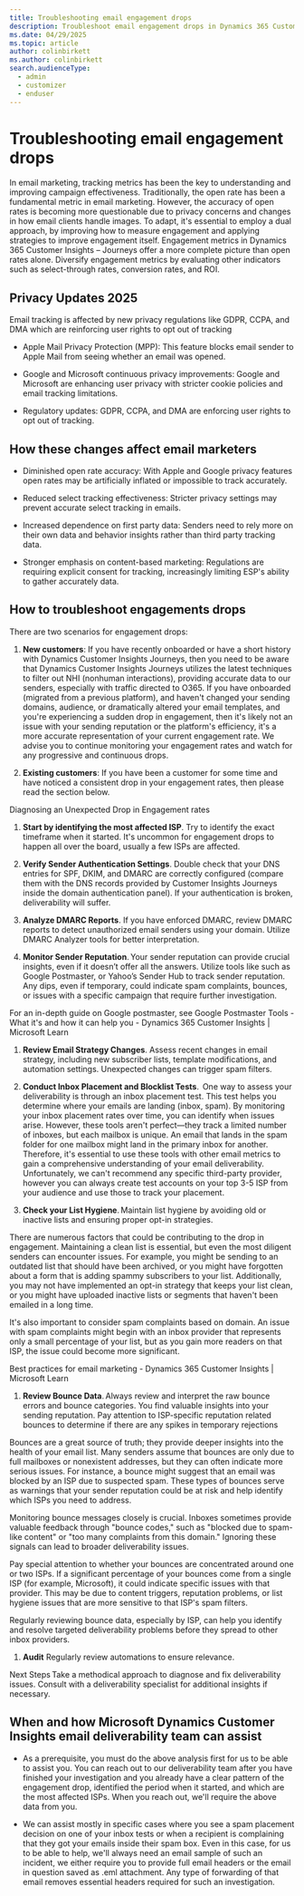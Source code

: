 ```yaml
---
title: Troubleshooting email engagement drops
description: Troubleshoot email engagement drops in Dynamics 365 Customer Insights - Journeys.
ms.date: 04/29/2025
ms.topic: article
author: colinbirkett
ms.author: colinbirkett
search.audienceType: 
  - admin
  - customizer
  - enduser
---
```


# Troubleshooting email engagement drops

In email marketing, tracking metrics has been the key to understanding and improving campaign effectiveness. Traditionally, the open rate has been a fundamental metric in email marketing. However, the accuracy of open rates is becoming more questionable due to privacy concerns and changes in how email clients handle images. To adapt, it's essential to employ a dual approach, by improving how to measure engagement and applying strategies to improve engagement itself. Engagement metrics in Dynamics 365 Customer Insights – Journeys offer a more complete picture than open rates alone. Diversify engagement metrics by evaluating other indicators such as select-through rates, conversion rates, and ROI. 

## Privacy Updates 2025

Email tracking is affected by new privacy regulations like GDPR, CCPA, and DMA which are reinforcing user rights to opt out of tracking  

* Apple Mail Privacy Protection (MPP): This feature blocks email sender to Apple Mail from seeing whether an email was opened. 

* Google and Microsoft continuous privacy improvements: Google and Microsoft are enhancing user privacy with stricter cookie policies and email tracking limitations. 

* Regulatory updates: GDPR, CCPA, and DMA are enforcing user rights to opt out of tracking. 

## How these changes affect email marketers 

* Diminished open rate accuracy: With Apple and Google privacy features open rates may be artificially inflated or impossible to track accurately. 

* Reduced select tracking effectiveness: Stricter privacy settings may prevent accurate select tracking in emails. 

* Increased dependence on first party data: Senders need to rely more on their own data and behavior insights rather than third party tracking data. 

* Stronger emphasis on content-based marketing: Regulations are requiring explicit consent for tracking, increasingly limiting ESP's ability to gather accurately data. 

## How to troubleshoot engagements drops 

There are two scenarios for engagement drops: 

1. **New customers**: If you have recently onboarded or have a short history with Dynamics Customer Insights Journeys, then you need to be aware that Dynamics Customer Insights Journeys utilizes the latest techniques to filter out NHI (nonhuman interactions), providing accurate data to our senders, especially with traffic directed to O365. If you have onboarded (migrated from a previous platform), and haven't changed your sending domains, audience, or dramatically altered your email templates, and you're experiencing a sudden drop in engagement, then it's likely not an issue with your sending reputation or the platform's efficiency, it's a more accurate representation of your current engagement rate.  We advise you to continue monitoring your engagement rates and watch for any progressive and continuous drops. 

1. **Existing customers**: If you have been a customer for some time and have noticed a consistent drop in your engagement rates, then please read the section below. 

Diagnosing an Unexpected Drop in Engagement rates 

1. **Start by identifying the most affected ISP**. Try to identify the exact timeframe when it started. It's uncommon for engagement drops to happen all over the board, usually a few ISPs are affected. 

1. **Verify Sender Authentication Settings**. Double check that your DNS entries for SPF, DKIM, and DMARC are correctly configured (compare them with the DNS records provided by Customer Insights Journeys inside the domain authentication panel). If your authentication is broken, deliverability will suffer. 

1. **Analyze DMARC Reports**. If you have enforced DMARC, review DMARC reports to detect unauthorized email senders using your domain. Utilize DMARC Analyzer tools for better interpretation. 

1. **Monitor Sender Reputation**. Your sender reputation can provide crucial insights, even if it doesn’t offer all the answers. Utilize tools like such as Google Postmaster, or Yahoo’s Sender Hub to track sender reputation. Any dips, even if temporary, could indicate spam complaints, bounces, or issues with a specific campaign that require further investigation. 

  For an in-depth guide on Google postmaster, see Google Postmaster Tools - What it's and how it can help you - Dynamics 365 Customer Insights | Microsoft Learn 

1. **Review Email Strategy Changes**. Assess recent changes in email strategy, including new subscriber lists, template modifications, and automation settings. Unexpected changes can trigger spam filters. 

1. **Conduct Inbox Placement and Blocklist Tests**.  One way to assess your deliverability is through an inbox placement test. This test helps you determine where your emails are landing (inbox, spam). By monitoring your inbox placement rates over time, you can identify when issues arise. However, these tools aren't perfect—they track a limited number of inboxes, but each mailbox is unique. An email that lands in the spam folder for one mailbox might land in the primary inbox for another. Therefore, it's essential to use these tools with other email metrics to gain a comprehensive understanding of your email deliverability. Unfortunately, we can't recommend any specific third-party provider, however you can always create test accounts on your top 3-5 ISP from your audience and use those to track your placement. 

1. **Check your List Hygiene**. Maintain list hygiene by avoiding old or inactive lists and ensuring proper opt-in strategies.   

  There are numerous factors that could be contributing to the drop in engagement. Maintaining a clean list is essential, but even the most diligent senders can encounter issues. For example, you might be sending to an outdated list that should have been archived, or you might have forgotten about a form that is adding spammy subscribers to your list. Additionally, you may not have implemented an opt-in strategy that keeps your list clean, or you might have uploaded inactive lists or segments that haven't been emailed in a long time. 

  It's also important to consider spam complaints based on domain. An issue with spam complaints might begin with an inbox provider that represents only a small percentage of your list, but as you gain more readers on that ISP, the issue could become more significant. 

  Best practices for email marketing - Dynamics 365 Customer Insights | Microsoft Learn 

1. **Review Bounce Data**. Always review and interpret the raw bounce errors and bounce categories. You find valuable insights into your sending reputation. Pay attention to ISP-specific reputation related bounces to determine if there are any spikes in temporary rejections 

  Bounces are a great source of truth; they provide deeper insights into the health of your email list. Many senders assume that bounces are only due to full mailboxes or nonexistent addresses, but they can often indicate more serious issues. For instance, a bounce might suggest that an email was blocked by an ISP due to suspected spam. These types of bounces serve as warnings that your sender reputation could be at risk and help identify which ISPs you need to address. 

  Monitoring bounce messages closely is crucial. Inboxes sometimes provide valuable feedback through "bounce codes," such as "blocked due to spam-like content" or "too many complaints from this domain." Ignoring these signals can lead to broader deliverability issues. 

  Pay special attention to whether your bounces are concentrated around one or two ISPs. If a significant percentage of your bounces come from a single ISP (for example, Microsoft), it could indicate specific issues with that provider. This may be due to content triggers, reputation problems, or list hygiene issues that are more sensitive to that ISP's spam filters. 

  Regularly reviewing bounce data, especially by ISP, can help you identify and resolve targeted deliverability problems before they spread to other inbox providers. 

1. **Audit** Regularly review automations to ensure relevance.  

Next Steps Take a methodical approach to diagnose and fix deliverability issues. Consult with a deliverability specialist for additional insights if necessary. 

## When and how Microsoft Dynamics Customer Insights email deliverability team can assist 

* As a prerequisite, you must do the above analysis first for us to be able to assist you. You can reach out to our deliverability team after you have finished your investigation and you already have a clear pattern of the engagement drop, identified the period when it started, and which are the most affected ISPs. 
When you reach out, we'll require the above data from you. 

* We can assist mostly in specific cases where you see a spam placement decision on one of your inbox tests or when a recipient is complaining that they got your emails inside their spam box. Even in this case, for us to be able to help, we'll always need an email sample of such an incident, we either require you to provide full email headers or the email in question saved as .eml attachment. Any type of forwarding of that email removes essential headers required for such an investigation. 

